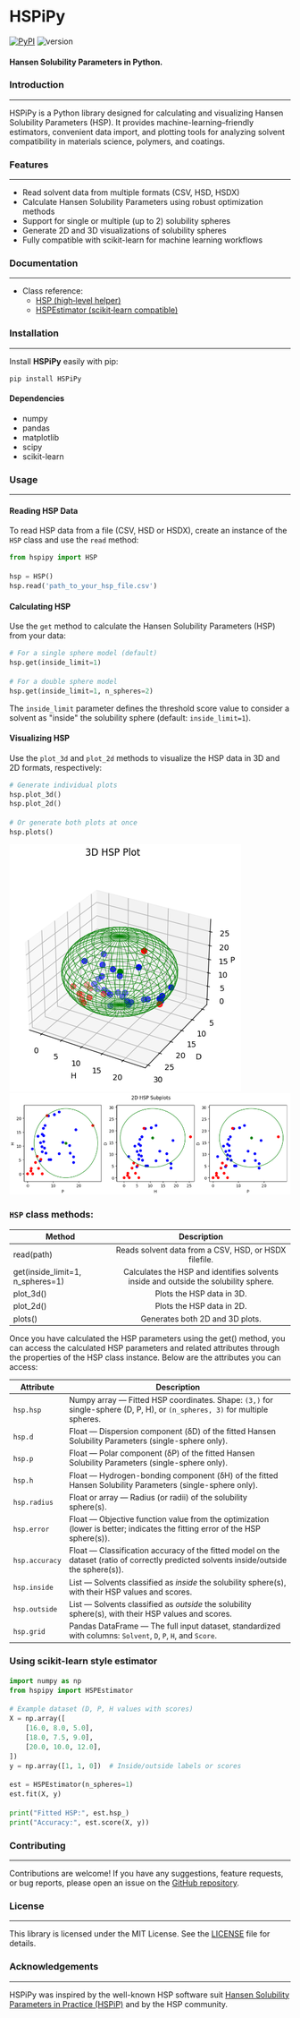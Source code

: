 # HSPiPy

[![PyPI](https://img.shields.io/pypi/v/HSPiPy.svg)](https://pypi.org/project/HSPiPy/) ![version](https://img.shields.io/badge/version-1.0.0-blue.svg) 

#### Hansen Solubility Parameters in Python.

### Introduction
---------------

HSPiPy is a Python library designed for calculating and visualizing Hansen Solubility Parameters (HSP). It provides machine-learning–friendly estimators, convenient data import, and plotting tools for analyzing solvent compatibility in materials science, polymers, and coatings.

### Features
---------------

* Read solvent data from multiple formats (CSV, HSD, HSDX)
* Calculate Hansen Solubility Parameters using robust optimization methods
* Support for single or multiple (up to 2) solubility spheres
* Generate 2D and 3D visualizations of solubility spheres
* Fully compatible with scikit-learn for machine learning workflows


### Documentation
---------------

- Class reference:
    - [HSP (high‑level helper)](docs/HSP.md)
    - [HSPEstimator (scikit‑learn compatible)](docs/HSPEstimator.md)


### Installation
---------------

Install **HSPiPy** easily with pip:

```
pip install HSPiPy
```
#### Dependencies

* numpy
* pandas
* matplotlib
* scipy
* scikit-learn

### Usage
--------

#### Reading HSP Data

To read HSP data from a file (CSV, HSD or HSDX), create an instance of the `HSP` class and use the `read` method:
```python
from hspipy import HSP

hsp = HSP()
hsp.read('path_to_your_hsp_file.csv')

```


#### Calculating HSP

Use the `get` method to calculate the Hansen Solubility Parameters (HSP) from your data:
```python
# For a single sphere model (default)
hsp.get(inside_limit=1)

# For a double sphere model
hsp.get(inside_limit=1, n_spheres=2)

```
The `inside_limit` parameter defines the threshold score value to consider a solvent as "inside" the solubility sphere (default: `inside_limit=1`).

#### Visualizing HSP

Use the `plot_3d` and `plot_2d` methods to visualize the HSP data in 3D and 2D formats, respectively:
```python
# Generate individual plots
hsp.plot_3d()
hsp.plot_2d()

# Or generate both plots at once
hsp.plots()

```
![3dHSP](https://github.com/Gnpd/HSPiPy/blob/main/3dPlot.png)
![2dHSP](https://github.com/Gnpd/HSPiPy/blob/main/2dPlot.png)

### `HSP` class methods:
| Method              |      Description                                                                       |  
|---------------------|:--------------------------------------------------------------------------------------:|
| read(path)          |  Reads solvent data from a CSV, HSD, or HSDX filefile.                                                   |
| get(inside_limit=1, n_spheres=1) |  Calculates the HSP and identifies solvents inside and outside the solubility sphere.  |
| plot_3d()           |  Plots the HSP data in 3D.                                                             |
| plot_2d()           |  Plots the HSP data in 2D.                                                             | 
| plots()             |  Generates both 2D and 3D plots.                                                       | 

Once you have calculated the HSP parameters using the get() method, you can access the calculated HSP parameters and related attributes through the properties of the HSP class instance. Below are the attributes you can access:

| Attribute      | Description                                                                                                                             |  
|----------------|-----------------------------------------------------------------------------------------------------------------------------------------|
| `hsp.hsp`      | Numpy array — Fitted HSP coordinates. Shape: `(3,)` for single-sphere (D, P, H), or `(n_spheres, 3)` for multiple spheres.              |
| `hsp.d`        | Float — Dispersion component (δD) of the fitted Hansen Solubility Parameters (single-sphere only).                                      |
| `hsp.p`        | Float — Polar component (δP) of the fitted Hansen Solubility Parameters (single-sphere only).                                           |
| `hsp.h`        | Float — Hydrogen-bonding component (δH) of the fitted Hansen Solubility Parameters (single-sphere only).                                |
| `hsp.radius`   | Float or array — Radius (or radii) of the solubility sphere(s).                                                                         | 
| `hsp.error`    | Float — Objective function value from the optimization (lower is better; indicates the fitting error of the HSP sphere(s)).             |
| `hsp.accuracy` | Float — Classification accuracy of the fitted model on the dataset (ratio of correctly predicted solvents inside/outside the sphere(s)). |
| `hsp.inside`   | List — Solvents classified as *inside* the solubility sphere(s), with their HSP values and scores.                                      | 
| `hsp.outside`  | List — Solvents classified as *outside* the solubility sphere(s), with their HSP values and scores.                                     | 
| `hsp.grid`     | Pandas DataFrame — The full input dataset, standardized with columns: `Solvent`, `D`, `P`, `H`, and `Score`.                            |


### Using scikit-learn style estimator
```python
import numpy as np
from hspipy import HSPEstimator

# Example dataset (D, P, H values with scores)
X = np.array([
    [16.0, 8.0, 5.0],
    [18.0, 7.5, 9.0],
    [20.0, 10.0, 12.0],
])
y = np.array([1, 1, 0])  # Inside/outside labels or scores

est = HSPEstimator(n_spheres=1)
est.fit(X, y)

print("Fitted HSP:", est.hsp_)
print("Accuracy:", est.score(X, y))

```

### Contributing
----------------

Contributions are welcome! If you have any suggestions, feature requests, or bug reports, please open an issue on the [GitHub repository](https://github.com/Gnpd/HSPiPy/issues).


### License
-----------

This library is licensed under the MIT License. See the [LICENSE](https://github.com/Gnpd/HSPiPy/blob/main/LICENSE) file for details.

### Acknowledgements
----------------

HSPiPy was inspired by the well-known HSP software suit [Hansen Solubility Parameters in Practice (HSPiP)](https://www.hansen-solubility.com/HSPiP/) and by the HSP community.


